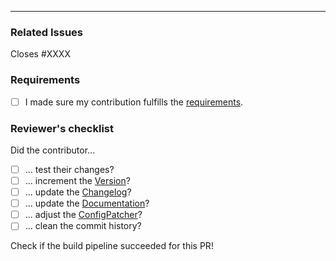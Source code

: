 <!-- Please describe your changes here. -->


---

### Related Issues

<!-- Issue number if existing. -->
Closes #XXXX

### Requirements
- [ ] I made sure my contribution fulfills
  the [requirements](https://betonquest.org/DEV/Participate/Process/Submitting-Changes/#reviewers-checklist).

### Reviewer's checklist

<!-- DON'T DO ANYTHING HERE -->
<!-- This is a checklist for the reviewers, and will be checked by them! -->
Did the contributor...
- [ ]  ... test their changes?
- [ ]  ... increment the [Version](https://betonquest.org/DEV/Participate/Misc/Versioning-and-Releasing/#versioning)?
- [ ]  ... update the [Changelog](https://betonquest.org/DEV/Participate/Process/Maintaining-the-Changelog/)?
- [ ]  ... update the [Documentation](https://betonquest.org/DEV/Participate/Process/Docs/Workflow/)?
- [ ]  ... adjust the [ConfigPatcher](https://betonquest.org/DEV/API/ConfigurationFiles/#updating-configurationfiles)?
- [ ]  ... clean the commit history?

Check if the build pipeline succeeded for this PR!
